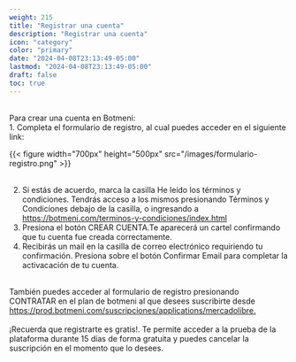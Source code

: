 ```yaml
---
weight: 215
title: "Registrar una cuenta"
description: "Registrar una cuenta"
icon: "category"
color: "primary"
date: "2024-04-08T23:13:49-05:00"
lastmod: "2024-04-08T23:13:49-05:00"
draft: false
toc: true
---
```

<br>
Para crear una cuenta en Botmeni:
<br>
1. Completa el formulario de registro, al cual puedes acceder en el siguiente link: <https://prod.botmeni.com/suscripciones/register>

 {{< figure width="700px" height="500px" src="/images/formulario-registro.png" >}}
<br></br>

2. Si estás de acuerdo, marca la casilla He leído los términos y condiciones. Tendrás acceso a los mismos presionando Términos y Condiciones debajo de la casilla, o ingresando a <https://botmeni.com/terminos-y-condiciones/index.html>
3. Presiona el botón CREAR CUENTA.Te aparecerá un cartel confirmando que tu cuenta fue creada correctamente.
4. Recibirás un mail en la casilla de correo electrónico requiriendo tu confirmación. Presiona sobre el botón Confirmar Email para completar la activacación de tu cuenta.
<br></br>

También puedes acceder al formulario de registro presionando CONTRATAR en el plan de botmeni al que desees suscribirte desde <https://prod.botmeni.com/suscripciones/applications/mercadolibre.> <br></br>
¡Recuerda que registrarte es gratis!. Te permite acceder a la prueba de la plataforma durante 15 días de forma gratuita y puedes cancelar la suscripción en el momento que lo desees.
